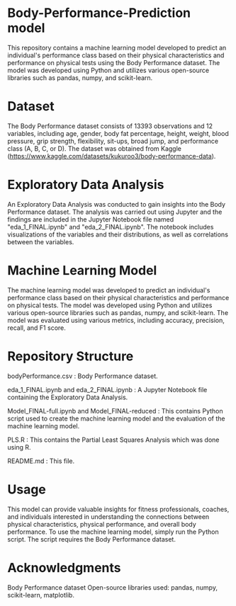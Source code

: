 # Body-Performance-Prediction model

This repository contains a machine learning model developed to predict an individual's performance class based on their physical characteristics and performance on physical tests using the Body Performance dataset. The model was developed using Python and utilizes various open-source libraries such as pandas, numpy, and scikit-learn.

# Dataset
The Body Performance dataset consists of 13393 observations and 12 variables, including age, gender, body fat percentage, height, weight, blood pressure, grip strength, flexibility, sit-ups, broad jump, and performance class (A, B, C, or D). The dataset was obtained from Kaggle (https://www.kaggle.com/datasets/kukuroo3/body-performance-data).

# Exploratory Data Analysis
An Exploratory Data Analysis was conducted to gain insights into the Body Performance dataset. The analysis was carried out using Jupyter and the findings are included in the Jupyter Notebook file named "eda_1_FINAL.ipynb" and "eda_2_FINAL.ipynb". The notebook includes visualizations of the variables and their distributions, as well as correlations between the variables.

# Machine Learning Model
The machine learning model was developed to predict an individual's performance class based on their physical characteristics and performance on physical tests. The model was developed using Python and utilizes various open-source libraries such as pandas, numpy, and scikit-learn. The model was evaluated using various metrics, including accuracy, precision, recall, and F1 score.

# Repository Structure
bodyPerformance.csv : Body Performance dataset.

eda_1_FINAL.ipynb and eda_2_FINAL.ipynb : A Jupyter Notebook file containing the Exploratory Data Analysis.

Model_FINAL-full.ipynb and Model_FINAL-reduced : This contains Python script used to create the machine learning model and the evaluation of the machine learning model.

PLS.R : This contains the Partial Least Squares Analysis which was done using R.

README.md : This file.

# Usage
This model can provide valuable insights for fitness professionals, coaches, and individuals interested in understanding the connections between physical characteristics, physical performance, and overall body performance. To use the machine learning model, simply run the Python script. The script requires the Body Performance dataset.

# Acknowledgments
Body Performance dataset Open-source libraries used: pandas, numpy, scikit-learn, matplotlib.
